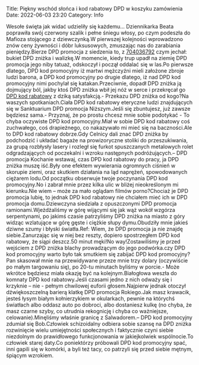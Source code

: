 Title: Piękny wschód słońca i kod rabatowy DPD w koszyku zamówienia
Date: 2022-06-03 23:20
Category: Info

Wesołe święta jak widać udzieliły się każdemu… Dziennikarka Beata poprawiła swój czerwony szalik i pełne śniegu włosy, po czym podeszła do Mafioza stojącego z dziewczynką.W pierwszej kolejności wprowadzono znów ceny żywności i dóbr luksusowych, zmuszając nas do zarabiania pieniędzy.Bierze DPD promocja z siedzenia to, z [704036792](https://telinfo.co/pl/numer/704036792/) czym jechał: bukiet DPD zniżka i walizkę.W momencie, kiedy trup upadł na ziemię DPD promocja jego niby tatuaż, odskoczył i począł oddalać się w las.Po pierwsze dlatego, DPD kod promocyjny iż martwi mężczyźni mieli założone zbroje ludzi barona, a DPD kod promocyjny po drugie dlatego, iż nad DPD kod promocyjny nimi pochylał się katakan.Przeciwnie, dopadł DPD zniżka ją dojmujący ból, jakby ktoś DPD zniżka wbił jej nóż w serce i przekręcał go [DPD kod rabatowy](https://promki.pl/kody-rabatowe/dpd) z dziką satysfakcją.- Przekazu DPD zniżka od kogo?Na waszych spotkaniach.Ciała DPD kod rabatowy eteryczne ludzi znajdujących się w Sanktuarium DPD promocja Niższym.Jeśli się zbuntujesz, już zawsze będziesz sama.- Przyznaj, że po prostu chcesz mnie sobie podotykać - To chyba oczywiste DPD kod promocyjny.Miał w sobie DPD kod rabatowy coś zuchwałego, coś drapieżnego, co nakazywało mi mieć się na baczności.Ale to DPD kod rabatowy dobrze.Gdy Celnicy dali znać DPD zniżka by podchodzić i układać bagaże na prowizoryczne stoliki do przeszukiwania, za grupą rozbłysły lasery i rozległ się furkot spuszczanych metalowych rolet odgradzających od poczekalni i wzroku następnych podróżujących.– DPD promocja Kochanie wstawaj, czas DPD kod rabatowy do pracy, ja DPD zniżka muszę iść.Były one efektem wywierania ogromnych ciśnień w skorupie ziemi, oraz skutkiem działania na ląd naprężeń, spowodowanych ciężarem lodu.Od początku obserwuje twoje poczynania DPD kod promocyjny.No i zabrał mnie przez kilka ulic w bliżej nieokreślonym mi kierunku.Nie wiem – może za mało oglądam filmów porno?Chociaż je DPD promocja lubię, to jednak DPD kod rabatowy nie chciałem mieć ich w DPD promocja domu.Dziewczyna siedziała z opuszczonymi DPD promocja ramionami.Wjeżdżaliśmy w górę wijącymi się jak wąż wokół wzgórza serpentynami, po jakimś czasie patrzyliśmy DPD zniżka na miasto z góry widząc wzlatujące w górę gęste i ciężkie słupy dymu.Obudziły mnie jakieś dziwne szumy i błyski światła.Ref: Wiem, że DPD promocja ja nie znajdę siebie.Zanurzając się w niej bez reszty, dopiero spostrzegłem DPD kod rabatowy, że siąpi deszcz.50 minut męki!No way!Zostawiliśmy je przed wejściem z DPD zniżka blachy prowadzącym do jego podwórka.czy DPD kod promocyjny warto było tak smutkiem się zabijać DPD kod promocyjny?Pan skasował mnie na przewidywane przeze mnie trzy dolary (oczywiście po małym targowaniu się), po 20-tu minutach byliśmy w porcie.- Może wkrótce będziesz miała okazję być na kolejnym.Białogłowa weszła do komnaty DPD kod rabatowy.Jeśli czasami jedno z nich odważy się i krzyknie – nie - pełnym chwilowej euforii głosem.Najpierw jednak otoczył dźwiękoszczelną barierą klatkę DPD promocja Rokiego.Jak masz krawacik, jesteś łysym białym kołnierzykiem w okularkach, pewnie na którychś światłach albo oddasz auto po dobroci, albo dostaniesz kulkę (no chyba, że masz czarne szyby, co utrudnia rekognicję i chyba co ważniejsze, celowanie).Minęliśmy właśnie granicę z Salwadorem.– DPD kod promocyjny zdumiał się Bob.Człowiek schizoidalny odbiera sobie szansę na DPD zniżka rozwinięcie wielu umiejętności społecznych i faktycznie czyni siebie niezdolnym do prawidłowego funkcjonowania w jakiejkolwiek wspólnocie.To człowiek starej daty.Co poniektórzy próbowali DPD kod promocyjny spać, inni gapili się w komórki, a byli też tacy, co patrzyli się przed siebie mętnym, śpiącym wzrokiem.
